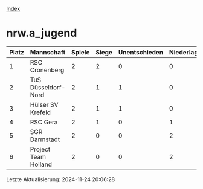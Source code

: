[Index](./README.md)

# nrw.a_jugend

| Platz |  Mannschaft |  Spiele |  Siege |  Unentschieden |  Niederlagen |  Tore |  Differenz |  Punkte | 
| --- |  --- |  --- |  --- |  --- |  --- |  --- |  --- |  --- |  
|  1 |   RSC Cronenberg |   2 |   2 |   0 |   0 |   15:3 |   12 |   6 |  
|  2 |   TuS Düsseldorf-Nord |   2 |   1 |   1 |   0 |   10:3 |   7 |   4 |  
|  3 |   Hülser SV Krefeld |   2 |   1 |   1 |   0 |   5:3 |   2 |   4 |  
|  4 |   RSC Gera |   2 |   1 |   0 |   1 |   6:7 |   -1 |   3 |  
|  5 |   SGR Darmstadt |   2 |   0 |   0 |   2 |   1:10 |   -9 |   0 |  
|  6 |   Project Team Holland |   2 |   0 |   0 |   2 |   0:11 |   -11 |   0 |  


Letzte Aktualisierung: 2024-11-24 20:06:28